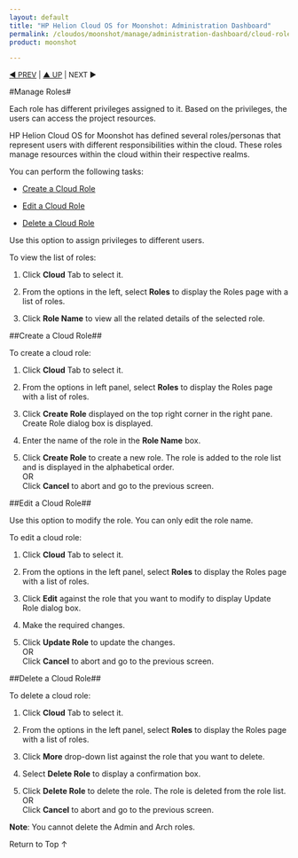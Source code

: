 ```yaml
---
layout: default
title: "HP Helion Cloud OS for Moonshot: Administration Dashboard"
permalink: /cloudos/moonshot/manage/administration-dashboard/cloud-roles/
product: moonshot

---
```


<script>

function PageRefresh {
onLoad="window.refresh"
}

PageRefresh();

</script>

<p style="font-size: small;"> <a href="/cloudos/moonshot/manage/">&#9664; PREV</a> | <a href="/cloudos/moonshot/manage">&#9650; UP</a> | NEXT &#9654; </p>


#Manage Roles#

Each role has different privileges assigned to it. Based on the privileges, the users can access the project resources.

HP Helion Cloud OS for Moonshot has defined several roles/personas that represent users with different responsibilities within the cloud. These roles manage resources within the cloud within their respective realms.

You can perform the following tasks:

* <a href="#Create a Cloud Role">Create a Cloud Role</a> 

* <a href="#Edit a Cloud Role">Edit a Cloud Role</a> 

* <a href="#Delete a Cloud Role">Delete a Cloud Role</a> 


Use this option to assign privileges to different users.

To view the list of roles:

1. Click **Cloud** Tab to select it.

2. From the options in the left, select **Roles** to display the Roles page with a list of roles.

3. Click **Role Name** to view all the related details of the selected role.

##Create a Cloud Role##<a name= "Create a Cloud Role"></a>

To create a cloud role:

1. Click **Cloud** Tab to select it.

2. From the options in left panel, select **Roles** to display the Roles page with a list of roles.

3. Click **Create Role** displayed on the top right corner in the right pane. Create Role dialog box is displayed.

4. Enter the name of the role in the **Role Name** box.

5. Click **Create Role** to create a new role. The role is added to the role list and is displayed in the alphabetical order.<br>
OR <br>
Click **Cancel** to abort and go to the previous screen.

##Edit a Cloud Role##<a name= "Edit a Cloud Role"></a>

Use this option to modify the role. You can only edit the role name.

To edit a cloud role:

1. Click **Cloud** Tab to select it.

2. From the options in the left panel, select **Roles** to display the Roles page with a list of roles.

3. Click **Edit** against the role that you want to modify to display Update Role dialog box.

4. Make the required changes.

5. Click **Update Role** to update the changes.<br>
OR<br>
Click **Cancel** to abort and go to the previous screen.

##Delete a Cloud Role##<a name= "Delete a Cloud Role"></a>

To delete a cloud role:

1. Click **Cloud** Tab to select it.

2. From the options in the left panel, select **Roles** to display the Roles page with a list of roles.

3. Click **More** drop-down list against the role that you want to delete.

4. Select **Delete Role** to display a confirmation box.

5. Click **Delete Role** to delete the role. The role is deleted from the role list.<br>
OR<br>
Click **Cancel** to abort and go to the previous screen.

**Note**: You cannot delete the Admin and Arch roles.

<a href="#top" style="padding:14px 0px 14px 0px; text-decoration: none;"> Return to Top &#8593; </a>
